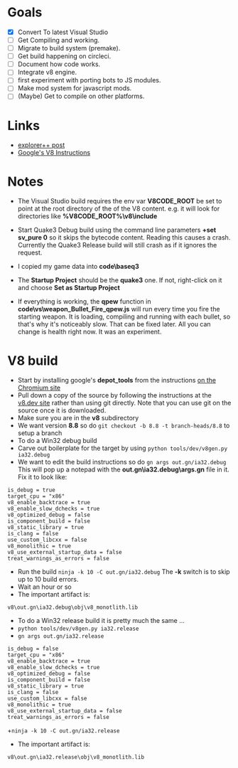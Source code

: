 
# Goals

+ [x] Convert To latest Visual Studio
+ [ ] Get Compiling and working.
+ [ ] Migrate to build system (premake).
+ [ ] Get build happening on circleci.
+ [ ] Document how code works.
+ [ ] Integrate v8 engine.
+ [ ] first experiment with porting bots to JS modules.
+ [ ] Make mod system for javascript mods.
+ [ ] (Maybe) Get to compile on other platforms.

# Links

+ [explorer++ post](https://explorerplusplus.com/blog/2019/03/07/embedding-v8-c++-application)
+ [Google's V8 Instructions](https://v8.dev/docs/build)

# Notes

+ The Visual Studio build requires the env var **V8CODE_ROOT** be set to point at the root directory of the of the V8 content.  e.g. it will look for directories like **%V8CODE_ROOT%\v8\include**

+ Start Quake3 Debug build using the command line parameters **+set sv_pure 0** so it skips the bytecode content.  Reading this causes a crash.  Currently the Quake3 Release build will still crash as if it ignores the request.
+ I copied my game data into **code\baseq3**
+ The **Startup Project** should be the **quake3** one.  If not, right-click on it and choose **Set as Startup Project**
+ If everything is working, the **qpew** function in **code\vs\weapon_Bullet_Fire_qpew.js** will run every time you fire the starting weapon.  It is loading, compiling and running with each bullet, so that's why it's noticeably slow.  That can be fixed later.  All you can change is health right now.  It was an experiment.

# V8 build

+ Start by installing google's **depot_tools** from the instructions [on the Chromium site](https://chromium.googlesource.com/chromium/src/+/master/docs/windows_build_instructions.md#install)
+ Pull down a copy of the source by following the instructions at the [v8.dev site](https://v8.dev/docs/source-code#instructions) rather than using git directly.  Note that you can use git on the source once it is downloaded.
+ Make sure you are in the **v8** subdirectory
+ We want version **8.8** so do `git checkout -b 8.8 -t branch-heads/8.8` to setup a branch
+ To do a Win32 debug build
 + Carve out boilerplate for the target by using `python tools/dev/v8gen.py ia32.debug`
 + We want to edit the build instructions so do `gn args out.gn/ia32.debug` This will pop up a notepad with the **out.gn\ia32.debug\args.gn** file in it.  Fix it to look like:
 ```
is_debug = true
target_cpu = "x86"
v8_enable_backtrace = true
v8_enable_slow_dchecks = true
v8_optimized_debug = false
is_component_build = false
v8_static_library = true
is_clang = false
use_custom_libcxx = false
v8_monolithic = true
v8_use_external_startup_data = false
treat_warnings_as_errors = false
 ```
 + Run the build `ninja -k 10 -C out.gn/ia32.debug` The **-k** switch is to skip up to 10 build errors.
 + Wait an hour or so
 + The important artifact is:
```
v8\out.gn\ia32.debug\obj\v8_monotlith.lib
```

+ To do a Win32 release build it is pretty much the same ...
 + `python tools/dev/v8gen.py ia32.release`
 + `gn args out.gn/ia32.release`
```
is_debug = false
target_cpu = "x86"
v8_enable_backtrace = true
v8_enable_slow_dchecks = true
v8_optimized_debug = false
is_component_build = false
v8_static_library = true
is_clang = false
use_custom_libcxx = false
v8_monolithic = true
v8_use_external_startup_data = false
treat_warnings_as_errors = false
```
 +`ninja -k 10 -C out.gn/ia32.release`
 + The important artifact is:
```
v8\out.gn\ia32.release\obj\v8_monotlith.lib
```
